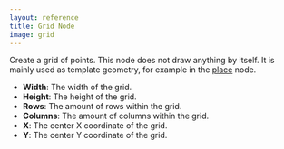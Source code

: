 ```yaml
---
layout: reference
title: Grid Node
image: grid
---
```

Create a grid of points. This node does not draw anything by itself. It is mainly used as template geometry, for example in the [place](place.html) node.

* **Width**: The width of the grid.
* **Height**: The height of the grid.
* **Rows**: The amount of rows within the grid.
* **Columns**: The amount of columns within the grid.
* **X**: The center X coordinate of the grid.
* **Y**: The center Y coordinate of the grid.
